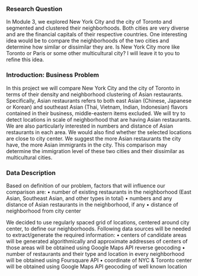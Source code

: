 
### Research Question
In Module 3, we explored New York City and the city of Toronto and segmented and clustered their neighborhoods. Both cities are very diverse and are the financial capitals of their respective countries. One interesting idea would be to compare the neighborhoods of the two cities and determine how similar or dissimilar they are. Is New York City more like Toronto or Paris or some other multicultural city? I will leave it to you to refine this idea.

### Introduction: Business Problem 
In this project we will compare New York City and the city of Toronto in terms of their density and neighborhood clustering of Asian restaurants. Specifically, Asian restaurants refers to both east Asian (Chinese, Japanese or Korean) and southeast Asian (Thai, Vietnam, Indian, Indonesian) flavors contained in their business, middle-eastern items excluded.
We will try to detect locations in scale of neighborhood that are having Asian restaurants. We are also particularly interested in numbers and distance of Asian restaurants in each area. We would also find whether the selected locations are close to city center.
We suggest the more Asian restaurants the city have, the more Asian immigrants in the city. This comparison may determine the immigration level of these two cities and their dissimilar as multicultural cities. 

### Data Description
Based on definition of our problem, factors that will influence our comparison are:
•	number of existing restaurants in the neighborhood (East Asian, Southeast Asian, and other types in total)
•	numbers and any distance of Asian restaurants in the neighborhood, if any
•	distance of neighborhood from city center

We decided to use regularly spaced grid of locations, centered around city center, to define our neighborhoods.
Following data sources will be needed to extract/generate the required information:
•	centers of candidate areas will be generated algorithmically and approximate addresses of centers of those areas will be obtained using Google Maps API reverse geocoding
•	number of restaurants and their type and location in every neighborhood will be obtained using Foursquare API
•	coordinate of NYC & Toronto center will be obtained using Google Maps API geocoding of well known location
